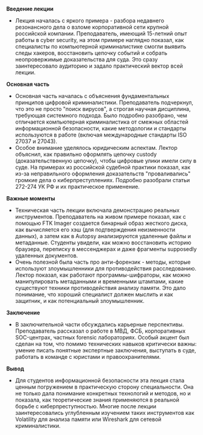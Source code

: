 **Введение лекции**

- Лекция началась с яркого примера - разбора недавнего резонансного дела о взломе корпоративной сети крупной российской компании. Преподаватель, имеющий 15-летний опыт работы в cyber security, на этом примере наглядно показал, как специалисты по компьютерной криминалистике смогли выявить следы хакеров, восстановить цепочку событий и собрать неопровержимые доказательства для суда. Это сразу заинтересовало аудиторию и задало практический вектор всей лекции.

**Основная часть**

- Основная часть началась с объяснения фундаментальных принципов цифровой криминалистики. Преподаватель подчеркнул, что это не просто "поиск вирусов", а строгая научная дисциплина, требующая системного подхода. Было подробно разобрано, чем отличается компьютерная криминалистика от смежных областей информационной безопасности, какие методологии и стандарты используются в работе (включая международные стандарты ISO 27037 и 27043).
- Особое внимание уделялось юридическим аспектам. Лектор объяснил, как правильно оформлять цепочку custody (доказательственную цепочку), чтобы цифровые улики имели силу в суде. На примерах из российской судебной практики показал, как из-за неправильного оформления доказательств "проваливались" громкие дела о киберпреступлениях. Подробно разобрали статьи 272-274 УК РФ и их практическое применение.

**Важные моменты**

- Техническая часть лекции включала демонстрацию реальных инструментов. Преподаватель на живом примере показал, как с помощью FTK Imager создается бинарный образ жесткого диска, как вычисляется его хэш (для подтверждения неизменности данных), а затем как в Autopsy анализируются удаленные файлы и метаданные. Студенты увидели, как можно восстановить историю браузера, переписку в мессенджерах и даже фрагменты supposedly удаленных документов.
- Очень полезной была часть про анти-форензик - методы, которые используют злоумышленники для противодействия расследованию. Лектор показал, как работают программы-шифраторы, как можно манипулировать метаданными и временными штампами, какие существуют техники противодействия анализу памяти. Это дало понимание, что хороший специалист должен мыслить и как защитник, и как потенциальный злоумышленник.

**Заключение**

- В заключительной части обсуждались карьерные перспективы. Преподаватель рассказал о работе в МВД, ФСБ, корпоративных SOC-центрах, частных forensic лабораториях. Особый акцент был сделан на том, что помимо технических навыков критически важны: умение писать понятные экспертные заключения, выступать в суде, работать в команде с юристами и правоохранителями.

**Вывод**

- Для студентов информационной безопасности эта лекция стала ценным погружением в практическую сторону специальности. Она не только дала понимание конкретных технологий и методов, но и показала, как теоретические знания применяются в реальной борьбе с киберпреступностью. Многие после лекции заинтересовались углубленным изучением таких инструментов как Volatility для анализа памяти или Wireshark для сетевой криминалистики.
